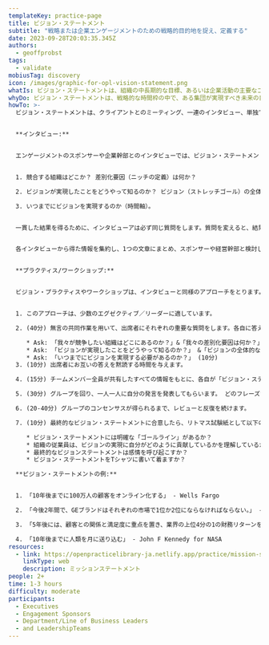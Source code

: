 ```yaml
---
templateKey: practice-page
title: ビジョン・ステートメント
subtitle: "戦略または企業エンゲージメントのための戦略的目的地を捉え、定義する"
date: 2023-09-28T20:03:35.345Z
authors:
  - geoffprobst
tags:
  - validate
mobiusTag: discovery
icon: /images/graphic-for-opl-vision-statement.png
whatIs: ビジョン・ステートメントは、組織の中長期的な目標、あるいは企業活動の主要なゴールです。 ビジョン・ステートメントは、成果志向であるべきであり、企業が世間からどのように見られたいか、あるいは、エンゲージメントが組織全体からどのように見られたいかを表現するものでなければなりません。ビジョン・ステートメントは、達成可能なストレッチ・ゴールであるべきです。
whyDo: ビジョン・ステートメントは、戦略的な時間枠の中で、ある集団が実現すべき未来の目的地のイメージを描き出すものです。ビジョンが達成されると、新たなビジョンが定義されます。 このように、複数のビジョン・ステートメントを実現するプロセスを繰り返すことで、組織はますますミッション・ステートメントに近づいていくはずです。組織にミッション・ステートメントがない場合は、以下のリンクからミッション・ステートメントOPLの実践方法をチェックしてください。
howTo: >-
  ビジョン・ステートメントは、クライアントとのミーティング、一連のインタビュー、単独でのファシリテーション、あるいはワークショップの一環として作成することができます。このプロセスの成果は、組織やエンゲージメントが特定の時間軸で実現すべき中長期的な目標を明らかにすることです。


  **インタビュー:**


  エンゲージメントのスポンサーや企業幹部とのインタビューでは、ビジョン・ステートメントを作成する際の主要なコンセプトに焦点を当てる必要があります。これらのコンセプトは、以下に挙げる質問を通して取り上げられます:


  1. 競合する組織はどこか？ 差別化要因（ニッチの定義）は何か？

  2. ビジョンが実現したことをどうやって知るのか？ ビジョン（ストレッチゴール）の全体的な成功指標は何か？

  3. いつまでにビジョンを実現するのか（時間軸）。


  一貫した結果を得るために、インタビューアは必ず同じ質問をします。質問を変えると、結果のパターンを見つけるのが難しくるので、一貫性が重要です。


  各インタビューから得た情報を集約し、1つの文章にまとめ、スポンサーや経営幹部と検討していきます。ビジョン・ステートメントには、上記の3つの要素をすべて盛り込みます。 スポンサーやエグゼクティブの人数にもよるが、検討はメールや短時間のミーティングでも可能です。参加者が複数いる場合は、ワークショップ方式がよいこともあります。ビジョン・ステートメントを作成する際には、複数の参加者によるインタビュー・プロセスの結果を、最初の草案として使用することができます。


  **プラクティス/ワークショップ:**


  ビジョン・プラクティスやワークショップは、インタビューと同様のアプローチをとります。 主要なコンセプトに関する質問は、すべてグループで行います。このワークショップへのアプローチにはいくつかの方法があります。


  1. このアプローチは、少数のエグゼクティブ／リーダーに適しています。

  2. (40分) 無言の共同作業を用いて、出席者にそれぞれの重要な質問をします。各自に答えを書き留める時間を与え、各質問に対するすべての答えを、全員が閲覧できる場所に掲示します。

     * Ask: 「我々が競争したい組織はどこにあるのか？」&「我々の差別化要因は何か？」 (15分)
     * Ask: 「ビジョンが実現したことをどうやって知るのか？」 &「ビジョンの全体的な成功の尺度は何か？」  (15分)
     * Ask: 「いつまでにビジョンを実現する必要があるのか？」 (10分)
  3. (10分) 出席者にお互いの答えを黙読する時間を与えます。

  4. (15分) チームメンバー全員が共有したすべての情報をもとに、各自が「ビジョン・ステートメント」を作成します。 もう一度、ステートメントには3つの要素をすべて含み、簡潔でなければならない（1文）ことを全員に認識してもらいます。

  5. (30分) グループを回り、一人一人に自分の発言を発表してもらいます。 どのフレーズがインスピレーションを与えるか、感情を呼び起こすかをメモします。

  6. (20-40分) グループのコンセンサスが得られるまで、レビューと反復を続けます。

  7. (10分) 最終的なビジョン・ステートメントに合意したら、リトマス試験紙として以下の質問をしてみよう:

     * ビジョン・ステートメントには明確な「ゴールライン」があるか？
     * 組織の従業員は、ビジョンの実現に自分がどのように貢献しているかを理解しているか？
     * 最終的なビジョンステートメントは感情を呼び起こすか？
     * ビジョン・ステートメントをTシャツに書いて着ますか？

  **ビジョン・ステートメントの例:**


  1. 「10年後までに100万人の顧客をオンライン化する」 - Wells Fargo

  2. 「今後2年間で、GEブランドはそれぞれの市場で1位か2位にならなければならない。」 - Jack Welch 

  3. 「5年後には、顧客との関係と満足度に重点を置き、業界の上位4分の1の財務リターンを生み出す、尊敬される金融サービスのリーダーになる」 - financial service company

  4. 「10年後までに人類を月に送り込む」 - John F Kennedy for NASA
resources:
  - link: https://openpracticelibrary-ja.netlify.app/practice/mission-statements/
    linkType: web
    description: ミッションステートメント
people: 2+
time: 1-3 hours
difficulty: moderate
participants:
  - Executives
  - Engagement Sponsors
  - Department/Line of Business Leaders
  - and LeadershipTeams
---
```

